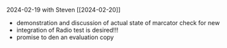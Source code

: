 

2024-02-19 with Steven [[2024-02-20]]
- demonstration and discussion of actual state of marcator check for new 
- integration of Radio test is desired!!!
- promise to den an evaluation copy
